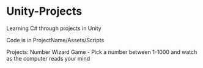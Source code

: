 # Unity-Projects
Learning C# through projects in Unity


Code is in ProjectName/Assets/Scripts

Projects:
Number Wizard Game - Pick a number between 1-1000 and watch as the computer reads your mind
